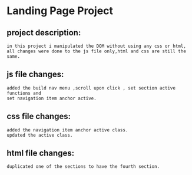 # Landing Page Project

## project description:
    in this project i manipulated the DOM without using any css or html,
    all changes were done to the js file only,html and css are still the same.
## js file changes:
    added the build nav menu ,scroll upon click , set section active functions and
    set navigation item anchor active.

## css file changes:
    added the navigation item anchor active class.
    updated the active class.

## html file changes:
    duplicated one of the sections to have the fourth section.